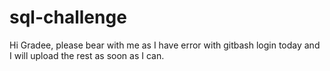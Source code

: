 # sql-challenge

Hi Gradee, please bear with me as I have error with gitbash login today and I will upload the rest as soon as I can.
